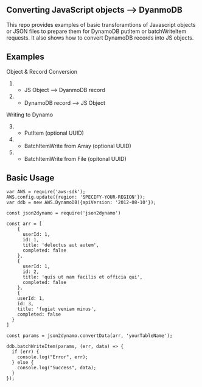 ## Converting JavaScript objects --> DyanmoDB

This repo provides examples of basic transforamtions of Javascript objects or JSON files to prepare them for DynamoDB putItem or batchWriteItem requests. It also shows how to convert DynamoDB records into JS objects.

## Examples

Object & Record Conversion

1. - JS Object --> DyanmoDB record
2. - DynamoDB record --> JS Object

Writing to Dynamo

3. - PutItem (optional UUID)
4. - BatchItemWrite from Array (optional UUID)
5. - BatchItemWrite from File (opitonal UUID)

## Basic Usage

```
var AWS = require('aws-sdk');
AWS.config.update({region: 'SPECIFY-YOUR-REGION'});
var ddb = new AWS.DynamoDB({apiVersion: '2012-08-10'});

const json2dynamo = require('json2dynamo')

const arr = [
    {
      userId: 1,
      id: 1,
      title: 'delectus aut autem',
      completed: false
    },
    {
      userId: 1,
      id: 2,
      title: 'quis ut nam facilis et officia qui',
      completed: false
    },
    {
    userId: 1,
    id: 3,
    title: 'fugiat veniam minus',
    completed: false
  }
]

const params = json2dynamo.convertData(arr, 'yourTableName');

ddb.batchWriteItem(params, (err, data) => {
  if (err) {
    console.log("Error", err);
  } else {
    console.log("Success", data);
  }
});
```
